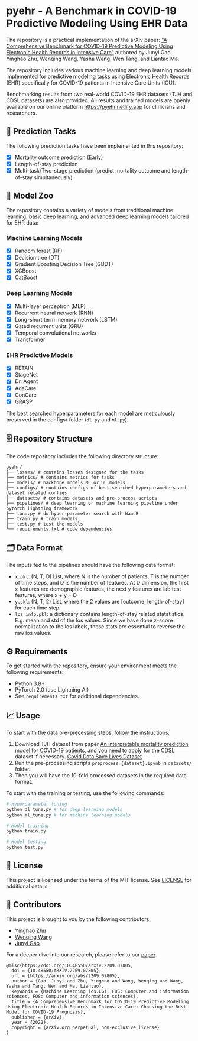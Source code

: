 # pyehr - A Benchmark in COVID-19 Predictive Modeling Using EHR Data

The repository is a practical implementation of the arXiv paper: ["A Comprehensive Benchmark for COVID-19 Predictive Modeling Using Electronic Health Records in Intensive Care"](https://doi.org/10.48550/arxiv.2209.07805) authored by Junyi Gao, Yinghao Zhu, Wenqing Wang, Yasha Wang, Wen Tang, and Liantao Ma.

The repository includes various machine learning and deep learning models implemented for predictive modeling tasks using Electronic Health Records (EHR) specifically for COVID-19 patients in Intensive Care Units (ICU).

Benchmarking results from two real-world COVID-19 EHR datasets (TJH and CDSL datasets) are also provided. All results and trained models are openly available on our online platform https://pyehr.netlify.app for clinicians and researchers.

## 🎯 Prediction Tasks

The following prediction tasks have been implemented in this repository:

- [x] Mortality outcome prediction (Early)
- [x] Length-of-stay prediction
- [x] Multi-task/Two-stage prediction (predict mortality outcome and length-of-stay simultaneously)

## 🚀 Model Zoo

The repository contains a variety of models from traditional machine learning, basic deep learning, and advanced deep learning models tailored for EHR data:

### Machine Learning Models

- [x] Random forest (RF)
- [x] Decision tree (DT)
- [x] Gradient Boosting Decision Tree (GBDT)
- [x] XGBoost
- [x] CatBoost

### Deep Learning Models

- [x] Multi-layer perceptron (MLP)
- [x] Recurrent neural network (RNN)
- [x] Long-short term memory network (LSTM)
- [x] Gated recurrent units (GRU)
- [x] Temporal convolutional networks
- [x] Transformer

### EHR Predictive Models

- [x] RETAIN
- [x] StageNet
- [x] Dr. Agent
- [x] AdaCare
- [x] ConCare
- [x] GRASP

The best searched hyperparameters for each model are meticulously preserved in the configs/ folder (`dl.py` and `ml.py`).

## 🗄️ Repository Structure

The code repository includes the following directory structure:

```
pyehr/
├── losses/ # contains losses designed for the tasks
├── metrics/ # contains metrics for tasks
├── models/ # backbone models ML or DL models
├── configs/ # contains configs of best searched hyperparameters and dataset related configs
├── datasets/ # contains datasets and pre-process scripts
├── pipelines/ # deep learning or machine learning pipeline under pytorch lightning framework
├── tune.py # do hyper-parameter search with WandB
├── train.py # train models
├── test.py # test the models
└── requirements.txt # code dependencies
```

## 🗂️ Data Format

The inputs fed to the pipelines should have the following data format:

- `x.pkl`: (N, T, D) List, where N is the number of patients, T is the number of time steps, and D is the number of features. At D dimension, the first x features are demographic features, the next y features are lab test features, where x + y = D
- `y.pkl`: (N, T, 2) List, where the 2 values are [outcome, length-of-stay] for each time step.
- `los_info.pkl`: a dictionary contains length-of-stay related statatistics. E.g. mean and std of the los values. Since we have done z-score normalization to the los labels, these stats are essential to reverse the raw los values.

## ⚙️ Requirements

To get started with the repository, ensure your environment meets the following requirements:

- Python 3.8+
- PyTorch 2.0 (use Lightning AI)
- See `requirements.txt` for additional dependencies.

## 📈 Usage

To start with the data pre-precessing steps, follow the instructions:

1. Download TJH dataset from paper [An interpretable mortality prediction model for COVID-19 patients](https://www.nature.com/articles/s42256-020-0180-7), and you need to apply for the CDSL dataset if necessary. [Covid Data Save Lives Dataset](https://www.hmhospitales.com/coronavirus/covid-data-save-lives/english-version)
2. Run the pre-processing scripts `preprocess_{dataset}.ipynb` in `datasets/` folder.
3. Then you will have the 10-fold processed datasets in the required data format.

To start with the training or testing, use the following commands:

```bash
# Hyperparameter tuning
python dl_tune.py # for deep learning models
python ml_tune.py # for machine learning models

# Model training
python train.py

# Model testing
python test.py
```

## 📜 License

This project is licensed under the terms of the MIT license. See [LICENSE](LICENSE) for additional details.

## 🙏 Contributors

This project is brought to you by the following contributors:

- [Yinghao Zhu](https://github.com/yhzhu99)
- [Wenqing Wang](https://github.com/ericaaaaaaaa)
- [Junyi Gao](https://github.com/v1xerunt)

For a deeper dive into our research, please refer to our [paper](https://doi.org/10.48550/arxiv.2209.07805).

```
@misc{https://doi.org/10.48550/arxiv.2209.07805,
  doi = {10.48550/ARXIV.2209.07805},
  url = {https://arxiv.org/abs/2209.07805},
  author = {Gao, Junyi and Zhu, Yinghao and Wang, Wenqing and Wang, Yasha and Tang, Wen and Ma, Liantao},
  keywords = {Machine Learning (cs.LG), FOS: Computer and information sciences, FOS: Computer and information sciences},
  title = {A Comprehensive Benchmark for COVID-19 Predictive Modeling Using Electronic Health Records in Intensive Care: Choosing the Best Model for COVID-19 Prognosis},
  publisher = {arXiv},
  year = {2022},
  copyright = {arXiv.org perpetual, non-exclusive license}
}
```
